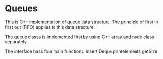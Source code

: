 # Queues

This is C++ implementation of queue data structure. The principle of first in first out (FIFO) applies to this data structure.

The queue classs is implemented first by using C++ array and node class separately.

The interface hass four main functions:
Insert
Deque
printelements
getSize
